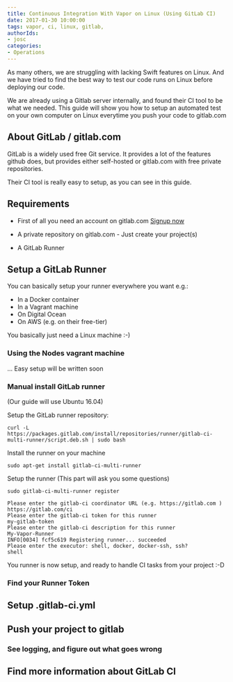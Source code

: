 ```yaml
---
title: Continuous Integration With Vapor on Linux (Using GitLab CI)
date: 2017-01-30 10:00:00
tags: vapor, ci, linux, gitlab, 
authorIds: 
- josc
categories:
- Operations
---
```


As many others, we are struggling with lacking Swift features on Linux. And we have tried to find the best way to test our code runs on Linux before deploying our code.

We are already using a Gitlab server internally, and found their CI tool to be what we needed. This guide will show you how to setup an automated test on your own computer on Linux everytime you push your code to gitlab.com

## About GitLab / gitlab.com

GitLab is a widely used free Git service. It provides a lot of the features github does, but provides either self-hosted or gitlab.com with free private repositories.

Their CI tool is really easy to setup, as you can see in this guide.

## Requirements

- First of all you need an account on gitlab.com [Signup now](https://gitlab.com/users/sign_in#register_pane)

- A private repository on gitlab.com - Just create your project(s)

- A GitLab Runner

## Setup a GitLab Runner

You can basically setup your runner everywhere you want e.g.:
* In a Docker container
* In a Vagrant machine
* On Digital Ocean
* On AWS (e.g. on their free-tier)

You basically just need a Linux machine :-)

### Using the Nodes vagrant machine

... Easy setup will be written soon

### Manual install GitLab runner

(Our guide will use Ubuntu 16.04)

Setup the GitLab runner repository:

```
curl -L https://packages.gitlab.com/install/repositories/runner/gitlab-ci-multi-runner/script.deb.sh | sudo bash
```

Install the runner on your machine

```
sudo apt-get install gitlab-ci-multi-runner
```

Setup the runner (This part will ask you some questions)

```
sudo gitlab-ci-multi-runner register

Please enter the gitlab-ci coordinator URL (e.g. https://gitlab.com )
https://gitlab.com/ci
Please enter the gitlab-ci token for this runner
my-gitlab-token
Please enter the gitlab-ci description for this runner
My-Vapor-Runner
INFO[0034] fcf5c619 Registering runner... succeeded
Please enter the executor: shell, docker, docker-ssh, ssh?
shell
```

You runner is now setup, and ready to handle CI tasks from your project :-D

### Find your Runner Token

## Setup .gitlab-ci.yml

## Push your project to gitlab

### See logging, and figure out what goes wrong

## Find more information about GitLab CI

